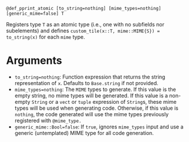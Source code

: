 ```
@def_pprint_atomic [to_string=nothing] [mime_types=nothing] [generic_mime=false] T
```

Registers type `T` as an atomic type (i.e., one with no subfields nor subelements) and defines `custom_tile(x::T, mime::MIME{S}) = to_string(x)` for each `mime` type. 

# Arguments

  * `to_string=nothing`: Function expression that returns the string representation of `x`. Defaults to `Base.string` if not provided.
  * `mime_types=nothing`: The `MIME` types to generate. If this value is the empty string, no mime types will be generated. If this value is a non-empty `String` or a `vect` or `tuple` expression of `String`s, these mime types will be used when generating code. Otherwise, if this value is `nothing`, the code generated will use the mime types previously registered with `@mime_type.`
  * `generic_mime::Bool=false`: If `true`, ignores `mime_types` input and use a generic (untemplated) MIME type for all code generation.

